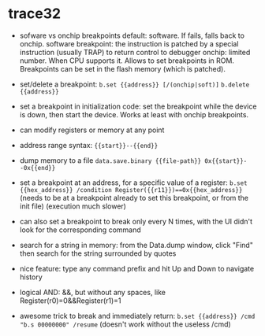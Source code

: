 # trace32

- sofware vs onchip breakpoints
default: software. If fails, falls back to onchip.
software breakpoint: the instruction is patched by a special instruction (usually TRAP) to return control to debugger
onchip: limited number. When CPU supports it. Allows to set breakpoints in ROM.
Breakpoints can be set in the flash memory (which is patched).

- set/delete a breakpoint:
`b.set {{address}} [/(onchip|soft)]`
`b.delete {{address}}`

- set a breakpoint in initialization code:
set the breakpoint while the device is down, then start the device. Works at least with onchip breakpoints.

- can modify registers or memory at any point

- address range syntax:
`{{start}}--{{end}}`

- dump memory to a file
`data.save.binary {{file-path}} 0x{{start}}--0x{{end}}`

- set a breakpoint at an address, for a specific value of a register:
`b.set {{hex_address}} /condition Register({{r11}})==0x{{hex_address}}`
(needs to be at a breakpoint already to set this breakpoint, or from the init file)
(execution much slower)

- can also set a breakpoint to break only every N times, with the UI
didn't look for the corresponding command

- search for a string in memory:
from the Data.dump window, click "Find" then search for the string surrounded by quotes

- nice feature:
type any command prefix and hit Up and Down to navigate history

- logical AND:
&&, but without any spaces, like Register(r0)=0&&Register(r1)=1

- awesome trick to break and immediately return:
`b.set {{address}} /cmd "b.s 00000000" /resume`
(doesn't work without the useless /cmd)
